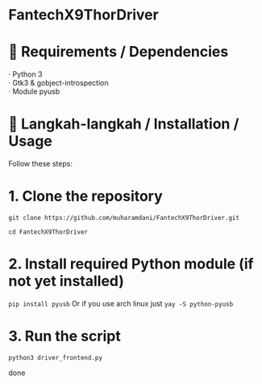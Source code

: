 # FantechX9ThorDriver



# 🔧 Requirements / Dependencies

· Python 3  
· Gtk3 & gobject-introspection  
· Module pyusb  

# 🚀 Langkah-langkah / Installation / Usage


Follow these steps:

# 1. Clone the repository
```git clone https://github.com/muharamdani/FantechX9ThorDriver.git```

```cd FantechX9ThorDriver```

# 2. Install required Python module (if not yet installed)
```pip install pyusb```
Or if you use arch linux just
```yay -S python-pyusb```

# 3. Run the script
```python3 driver_frontend.py```

done

